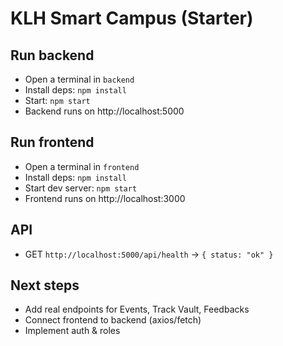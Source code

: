 # KLH Smart Campus (Starter)

## Run backend

- Open a terminal in `backend`
- Install deps: `npm install`
- Start: `npm start`
- Backend runs on http://localhost:5000

## Run frontend

- Open a terminal in `frontend`
- Install deps: `npm install`
- Start dev server: `npm start`
- Frontend runs on http://localhost:3000

## API

- GET `http://localhost:5000/api/health` → `{ status: "ok" }`

## Next steps

- Add real endpoints for Events, Track Vault, Feedbacks
- Connect frontend to backend (axios/fetch)
- Implement auth & roles

